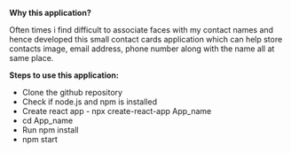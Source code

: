 **Why this application?**

Often times i find difficult to associate faces with my contact names and hence developed this small contact cards application which can help store contacts image, email address, phone number along with the name all at same place.

**Steps to use this application:**
* Clone the github repository
* Check if node.js and npm is installed
* Create react app - npx create-react-app App_name
* cd App_name
* Run npm install
* npm start

